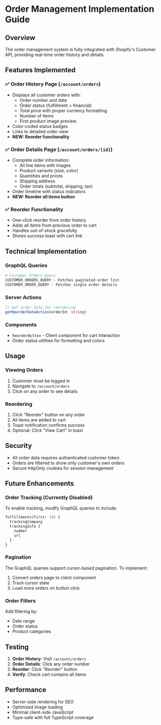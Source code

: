 # Order Management Implementation Guide

## Overview

The order management system is fully integrated with Shopify's Customer API, providing real-time order history and details.

## Features Implemented

### ✅ Order History Page (`/account/orders`)
- Displays all customer orders with:
  - Order number and date
  - Order status (fulfillment + financial)
  - Total price with proper currency formatting
  - Number of items
  - First product image preview
- Color-coded status badges
- Links to detailed order view
- **NEW: Reorder functionality**

### ✅ Order Details Page (`/account/orders/[id]`)
- Complete order information:
  - All line items with images
  - Product variants (size, color)
  - Quantities and prices
  - Shipping address
  - Order totals (subtotal, shipping, tax)
- Order timeline with status indicators
- **NEW: Reorder all items button**

### ✅ Reorder Functionality
- One-click reorder from order history
- Adds all items from previous order to cart
- Handles out-of-stock gracefully
- Shows success toast with cart link

## Technical Implementation

### GraphQL Queries
```graphql
# Customer Orders Query
CUSTOMER_ORDERS_QUERY - Fetches paginated order list
CUSTOMER_ORDER_QUERY - Fetches single order details
```

### Server Actions
```typescript
// Get order data for reordering
getReorderDataAction(orderId: string)
```

### Components
- `ReorderButton` - Client component for cart interaction
- Order status utilities for formatting and colors

## Usage

### Viewing Orders
1. Customer must be logged in
2. Navigate to `/account/orders`
3. Click on any order to see details

### Reordering
1. Click "Reorder" button on any order
2. All items are added to cart
3. Toast notification confirms success
4. Optional: Click "View Cart" in toast

## Security

- All order data requires authenticated customer token
- Orders are filtered to show only customer's own orders
- Secure httpOnly cookies for session management

## Future Enhancements

### Order Tracking (Currently Disabled)
To enable tracking, modify GraphQL queries to include:
```graphql
fulfillments(first: 10) {
  trackingCompany
  trackingInfo {
    number
    url
  }
}
```

### Pagination
The GraphQL queries support cursor-based pagination. To implement:
1. Convert orders page to client component
2. Track cursor state
3. Load more orders on button click

### Order Filters
Add filtering by:
- Date range
- Order status
- Product categories

## Testing

1. **Order History**: Visit `/account/orders`
2. **Order Details**: Click any order number
3. **Reorder**: Click "Reorder" button
4. **Verify**: Check cart contains all items

## Performance

- Server-side rendering for SEO
- Optimized image loading
- Minimal client-side JavaScript
- Type-safe with full TypeScript coverage